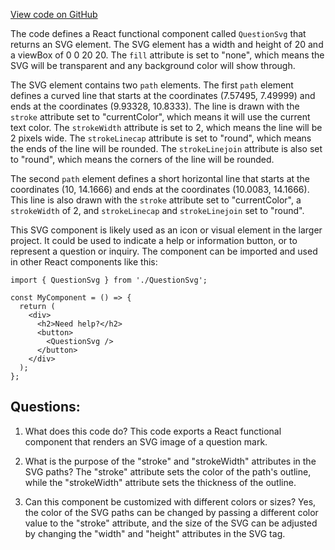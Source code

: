 [View code on GitHub](https://github.com/technologiestiftung/kulturdaten-frontend/blob/master/components/assets/QuestionSvg.tsx)

The code defines a React functional component called `QuestionSvg` that returns an SVG element. The SVG element has a width and height of 20 and a viewBox of 0 0 20 20. The `fill` attribute is set to "none", which means the SVG will be transparent and any background color will show through.

The SVG element contains two `path` elements. The first `path` element defines a curved line that starts at the coordinates (7.57495, 7.49999) and ends at the coordinates (9.93328, 10.8333). The line is drawn with the `stroke` attribute set to "currentColor", which means it will use the current text color. The `strokeWidth` attribute is set to 2, which means the line will be 2 pixels wide. The `strokeLinecap` attribute is set to "round", which means the ends of the line will be rounded. The `strokeLinejoin` attribute is also set to "round", which means the corners of the line will be rounded.

The second `path` element defines a short horizontal line that starts at the coordinates (10, 14.1666) and ends at the coordinates (10.0083, 14.1666). This line is also drawn with the `stroke` attribute set to "currentColor", a `strokeWidth` of 2, and `strokeLinecap` and `strokeLinejoin` set to "round".

This SVG component is likely used as an icon or visual element in the larger project. It could be used to indicate a help or information button, or to represent a question or inquiry. The component can be imported and used in other React components like this:

```
import { QuestionSvg } from './QuestionSvg';

const MyComponent = () => {
  return (
    <div>
      <h2>Need help?</h2>
      <button>
        <QuestionSvg />
      </button>
    </div>
  );
};
```
## Questions: 
 1. What does this code do?
   This code exports a React functional component that renders an SVG image of a question mark.

2. What is the purpose of the "stroke" and "strokeWidth" attributes in the SVG paths?
   The "stroke" attribute sets the color of the path's outline, while the "strokeWidth" attribute sets the thickness of the outline.

3. Can this component be customized with different colors or sizes?
   Yes, the color of the SVG paths can be changed by passing a different color value to the "stroke" attribute, and the size of the SVG can be adjusted by changing the "width" and "height" attributes in the SVG tag.